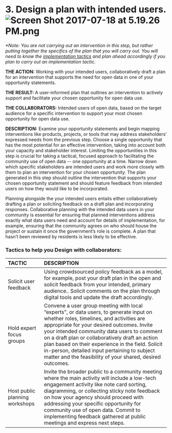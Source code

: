 # 3. Design a plan with intended users.![](https://lh6.googleusercontent.com/x6Ar9x3bVpSO5rTJGyJ4D3d_MgLsrOpB0RDsMSHvudR5dpmfr0h_kU6gzXxcnwPSVd1QyATigQOnajeo8P1vyWvtC1t3DNJXfl6rm93bQW81B6UhY2caCCD-wTk0no8mqsw9TLCX "Screen Shot 2017-07-18 at 5.19.26 PM.png")

_\*Note: You are not carrying out an intervention in this step, but rather putting together the specifics of the plan that you will carry out. You will need to know the _[_implementation tactics_](https://docs.google.com/document/d/1YYwrMM_-8vMEAQ-GHPzdm6as4PLPDJG_0F36uje4nr4/edit#heading=h.rrcffgq50mqz)_ and plan ahead accordingly if you plan to carry out an implementation tactic._

**THE ACTION:** Working with your intended users, collaboratively draft a plan for an intervention that supports the need for open data in one of your opportunity statements.

**THE RESULT:** A user-informed plan that outlines an intervention to actively support and facilitate your chosen opportunity for open data use.

**THE COLLABORATORS:** Intended users of open data, based on the target audience for a specific intervention to support your most chosen opportunity for open data use.

**DESCRIPTION:** Examine your opportunity statements and begin mapping interventions like products, projects, or tools that may address stakeholders’ expressed needs from the previous step. Choose a single opportunity that has the most potential for an effective intervention, taking into account both your capacity and stakeholder interest. Limiting the opportunities in this step is crucial for taking a tactical, focused approach to facilitating the community use of open data -- one opportunity at a time. Narrow down which specific stakeholders are intended users and work more closely with them to plan an intervention for your chosen opportunity. The plan generated in this step should outline the intervention that supports your chosen opportunity statement and should feature feedback from intended users on how they would like to be incorporated.

Planning alongside the your intended users entails either collaboratively drafting a plan or soliciting feedback on a draft plan and incorporating responses. Collaborative planning with the intended data users in your community is essential for ensuring that planned interventions address exactly what data users need and account for details of implementation, for example, ensuring that the community agrees on who should house the project or sustain it once the government’s role is complete. A plan that hasn’t been reviewed by residents is less likely to be effective.

### Tactics to help you Design with collaborators:

| TACTIC | DESCRIPTION |
| :--- | :--- |
| Solicit user feedback | Using crowdsourced policy feedback as a model, for example, post your draft plan in the open and solicit feedback from your intended, primary audience.. Solicit comments on the plan through digital tools and update the draft accordingly. |
| Hold expert focus groups | Convene a user group meeting with local “experts”, or data users, to generate input on whether roles, timelines, and activities are appropriate for your desired outcomes. Invite your intended community data users to comment on a draft plan or collaboratively draft an action plan based on their experience in the field. Solicit in-person, detailed input pertaining to subject matter and the feasibility of your shared, desired outcomes. |
| Host public planning workshops | Invite the broader public to a community meeting where the main activity will include a low-tech engagement activity like note card sorting, diagramming, or collecting sticky note feedback on how your agency should proceed with addressing your specific opportunity for community use of open data. Commit to implementing feedback gathered at public meetings and express next steps. |




